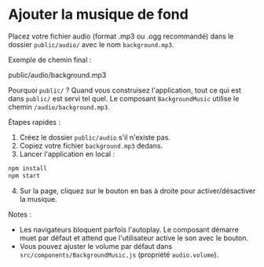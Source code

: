 # Ajouter la musique de fond

Placez votre fichier audio (format .mp3 ou .ogg recommandé) dans le dossier `public/audio/` avec le nom `background.mp3`.

Exemple de chemin final :

public/audio/background.mp3

Pourquoi `public/` ? Quand vous construisez l'application, tout ce qui est dans `public/` est servi tel quel. Le composant `BackgroundMusic` utilise le chemin `/audio/background.mp3`.

Étapes rapides :

1. Créez le dossier `public/audio` s'il n'existe pas.
2. Copiez votre fichier `background.mp3` dedans.
3. Lancer l'application en local :

```cmd
npm install
npm start
```

4. Sur la page, cliquez sur le bouton en bas à droite pour activer/désactiver la musique.

Notes :
- Les navigateurs bloquent parfois l'autoplay. Le composant démarre muet par défaut et attend que l'utilisateur active le son avec le bouton.
- Vous pouvez ajuster le volume par défaut dans `src/components/BackgroundMusic.js` (propriété `audio.volume`).
